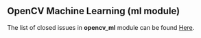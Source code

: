 ## OpenCV Machine Learning (ml module)

The list of closed issues in **opencv_ml** module can be found [Here](https://github.com/opencv/opencv/issues?q=label%3A%22category%3A+ml%22+is%3Aclosed).